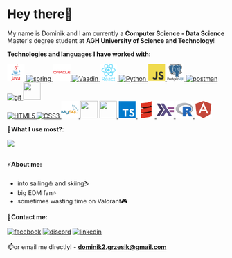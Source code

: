 # Hey there👋<br/>

My name is Dominik and I am currently a **Computer Science - Data Science** </br> Master's degree student at **AGH University of Science and Technology**!

**Technologies and languages I have worked with:**<br/>

<p align="left">
  <a href="www.java.com" target="_blank">
    <img src="https://github.com/devicons/devicon/blob/master/icons/java/java-original-wordmark.svg" width="40" height="40"/> 
  </a>
  <a href="https://spring.io/" target="_blank" rel="noreferrer"> 
    <img src="https://www.vectorlogo.zone/logos/springio/springio-icon.svg" alt="spring" width="40" height="40"/> 
  </a>
  <a href="https://www.oracle.com/pl/database/technologies/appdev/plsql.html" target="_blank" rel="noreferrer">
    <img src="https://raw.githubusercontent.com/devicons/devicon/master/icons/oracle/oracle-original.svg" alt="plsql" width="40" height="40"/>
  </a>
  <a href="https://vaadin.com/" target="_blank" rel="noreferrer">
  	<img width="40" src="https://user-images.githubusercontent.com/25181517/121259141-047c8200-c8b0-11eb-9fdf-a9484c59f8d7.png" alt="Vaadin" title="Vaadin"/>
  </a>
  <a href="https://reactjs.org/" target="_blank" rel="noreferrer">
    <img src="https://raw.githubusercontent.com/devicons/devicon/master/icons/react/react-original-wordmark.svg" alt="react" width="40" height="40"/>
  </a>
  <a href="https://www.python.org/" ><img src="https://github.com/get-icon/geticon/raw/master/icons/python.svg" alt="Python" width="40px" height="40px">    </a>
  <a href="https://www.javascript.com/" target="_blank"> 
    <img src="https://github.com/devicons/devicon/blob/master/icons/javascript/javascript-original.svg" width="40" height="40"/> 
  </a> 
  <a href="https://www.postgresql.org" target="_blank" rel="noreferrer"> 
    <img src="https://raw.githubusercontent.com/devicons/devicon/master/icons/postgresql/postgresql-original-wordmark.svg" alt="postgresql" width="40" height="40"/> 
  </a> 
  <a href="https://postman.com" target="_blank" rel="noreferrer"> 
    <img src="https://www.vectorlogo.zone/logos/getpostman/getpostman-icon.svg" alt="postman" width="40" height="40"/> 
  </a>
  <a href="https://git-scm.com/" target="_blank" rel="noreferrer"> 
    <img src="https://www.vectorlogo.zone/logos/git-scm/git-scm-icon.svg" alt="git" width="40" height="40"/> 
  </a>
  <a href="https://github.com/" target="_blank"> 
    <img src="https://user-images.githubusercontent.com/11306104/28999421-69312b92-7a03-11e7-9268-a1a8756b5442.png" width="40" height="40"/> 
  </a>
  </br>
  <a href="https://www.w3.org/TR/html5/">
    <img src="https://github.com/get-icon/geticon/raw/master/icons/html-5.svg" alt="HTML5" width="40px" height="40px">
  </a>
  <a href="https://www.w3.org/TR/CSS/">
    <img src="https://github.com/get-icon/geticon/raw/master/icons/css-3.svg" alt="CSS3" width="40px" height="40px">
  </a>
  <a href="https://www.mysql.com/" target="_blank"> 
    <img src="https://github.com/devicons/devicon/blob/master/icons/mysql/mysql-original-wordmark.svg" width="40" height="40"/> 
  </a> 
  <img src="https://cdn.jsdelivr.net/gh/devicons/devicon/icons/django/django-plain.svg" width="40" height="40"/>
  <a href="https://www.mongodb.com/" title="MongoDb">
  <img src="https://cdn.jsdelivr.net/gh/devicons/devicon/icons/mongodb/mongodb-original.svg" width="40" height="40" />
  </a>
   <a href="https://www.typescriptlang.org/" target="_blank"> 
    <img src="https://github.com/devicons/devicon/blob/master/icons/typescript/typescript-plain.svg" width="40" height="40"/> 
  </a> 
  <a href="https://www.scala-lang.org/" title="Scala"> 
    <img src="https://github.com/devicons/devicon/blob/master/icons/scala/scala-original.svg" width="40" height="40"/>
  </a>
  <a href="https://www.haskell.org/" target="_blank"> 
    <img src="https://github.com/devicons/devicon/blob/master/icons/haskell/haskell-original.svg" width="40" height="40"/> 
  </a> 
  <a href="https://www.r-project.org/" target="_blank"> 
    <img src="https://github.com/devicons/devicon/blob/master/icons/r/r-original.svg" width="40" height="40"/> 
  </a> 
  <a href="https://angular.io/" target="_blank"> 
    <img src="https://github.com/devicons/devicon/blob/master/icons/angularjs/angularjs-plain.svg" width="40" height="40"/>
  </a> 
</p>

📝**What I use most?**: 

<a href="#choose-pinned-repositories">
  <img align="center" src="https://github-readme-stats.vercel.app/api/top-langs/?username=DGrzesik&theme=onedark&hide=jupyter%20notebook&langs_count=7&hide_title=true" />
</a>

<br>⚡**About me:**
</br>
  - into sailing⛵ and skiing⛷
  - big EDM fan🎶
  - sometimes wasting time on Valorant🎮

📱**Contact me:**</br></br>
[<img src='https://cdn.jsdelivr.net/npm/simple-icons@3.0.1/icons/facebook.svg' alt='facebook' height='40'>](https://www.facebook.com/dominik.grzesik.5 "My Facebook")
[<img src='https://cdn.jsdelivr.net/npm/simple-icons@3.0.1/icons/discord.svg' alt='discord' height='40'>](https://www.discordapp.com/users/362615038126587905 "My Discord")
[<img src='https://cdn.jsdelivr.net/npm/simple-icons@3.0.1/icons/linkedin.svg' alt='linkedin' height='40'>](https://www.linkedin.com/in/dominik-grzesik "My LinkedIn")
</br></br>
📫or email me directly! - **dominik2.grzesik@gmail.com**
<!--
**DGrzesik/DGrzesik** is a ✨ _special_ ✨ repository because its `README.md` (this file) appears on your GitHub profile.
Here are some ideas to get you started:

- 🔭 I’m currently working on ...
- 🌱 I’m currently learning ...
- 👯 I’m looking to collaborate on ...
- 🤔 I’m looking for help with ...
- 💬 Ask me about ...
- 📫 How to reach me: ...
- 😄 Pronouns: ...
- ⚡ Fun fact: ...
-->
